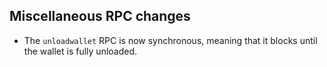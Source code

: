 Miscellaneous RPC changes
------------

- The `unloadwallet` RPC is now synchronous, meaning that it blocks until the
  wallet is fully unloaded.